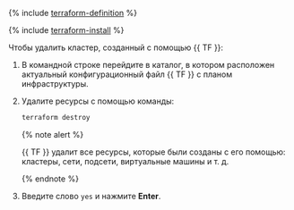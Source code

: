 {% include [terraform-definition](../../_tutorials/terraform-definition.md) %}


{% include [terraform-install](../../_includes/terraform-install.md) %}


Чтобы удалить кластер, созданный с помощью {{ TF }}:
1. В командной строке перейдите в каталог, в котором расположен актуальный конфигурационный файл {{ TF }} с планом инфраструктуры.
1. Удалите ресурсы с помощью команды:

   ```bash
   terraform destroy
   ```

   {% note alert %}

   {{ TF }} удалит все ресурсы, которые были созданы с его помощью: кластеры, сети, подсети, виртуальные машины и т. д.

   {% endnote %}

1. Введите слово `yes` и нажмите **Enter**.
